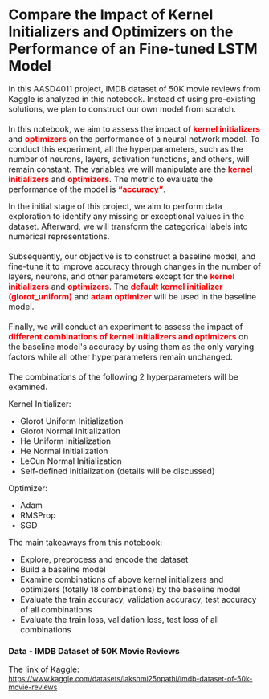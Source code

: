 # Compare the Impact of Kernel Initializers and Optimizers on the Performance of an Fine-tuned LSTM Model

<font size=3>In this AASD4011 project, IMDB dataset of 50K movie reviews from Kaggle is analyzed in this notebook. Instead of using pre-existing solutions, we plan to construct our own model from scratch. <br>
<br>
In this notebook, we aim to assess the impact of <font color=red><b>kernel initializers</b></font> and <font color=red><b>optimizers</b></font> on the performance of a neural network model. To conduct this experiment, all the hyperparameters, such as the number of neurons, layers, activation functions, and others, will remain constant. The variables we will manipulate are the <font color=red><b>kernel initializers</b></font> and <font color=red><b>optimizers</b></font>. The metric to evaluate the performance of the model is <font color=red><b>“accuracy”</b></font>.

In the initial stage of this project, we aim to perform data exploration to identify any missing or exceptional values in the dataset. Afterward, we will transform the categorical labels into numerical representations.<br>
<br>
Subsequently, our objective is to construct a baseline model, and fine-tune it to improve accuracy through changes in the number of layers, neurons, and other parameters except for the <font color=red><b>kernel initializers</b></font> and <font color=red><b>optimizers</b></font>. The <font color=red><b>default kernel initializer (glorot_uniform)</b></font> and <font color=red><b>adam optimizer</b></font> will be used in the baseline model.<br>
<br>
Finally, we will conduct an experiment to assess the impact of <font color=red><b>different combinations of kernel initializers and optimizers</b></font> on the baseline model's accuracy by using them as the only varying factors while all other hyperparameters remain unchanged.<br> 
<br>
The combinations of the following 2 hyperparameters will be examined.<br></font>

<font size=3>Kernel Initializer: 
- Glorot Uniform Initialization
- Glorot Normal Initialization
- He Uniform Initialization
- He Normal Initialization
- LeCun Normal Initialization
- Self-defined Initialization (details will be discussed)</font>

<font size=3>Optimizer:
- Adam
- RMSProp
- SGD</font>

<font size=3>The main takeaways from this notebook:
- Explore, preprocess and encode the dataset 
- Build a baseline model
- Examine combinations of above kernel initializers and optimizers (totally 18 combinations) by the baseline model
- Evaluate the train accuracy, validation accuracy, test accuracy of all combinations
- Evaluate the train loss, validation loss, test loss of all combinations</font>

### <b>Data - IMDB Dataset of 50K Movie Reviews</b>
<font size=3>The link of Kaggle:</font>
https://www.kaggle.com/datasets/lakshmi25npathi/imdb-dataset-of-50k-movie-reviews
